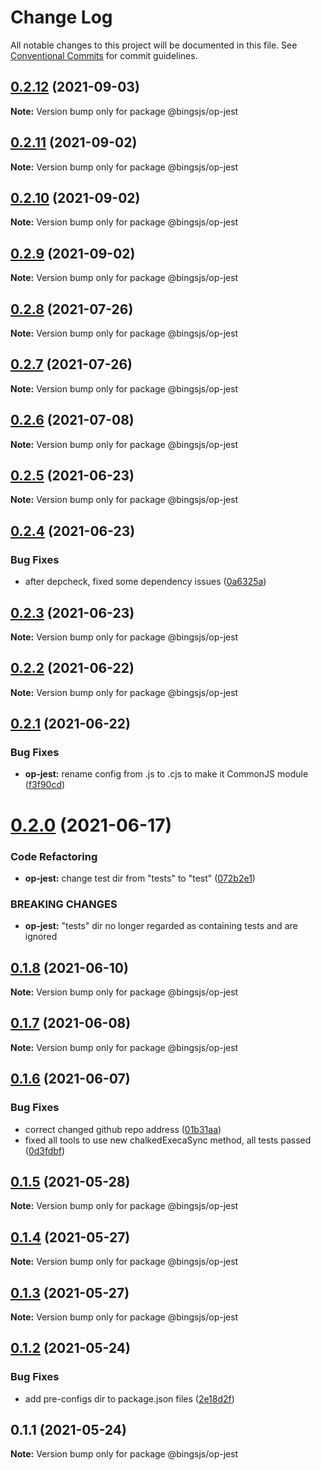 # Change Log

All notable changes to this project will be documented in this file.
See [Conventional Commits](https://conventionalcommits.org) for commit guidelines.

## [0.2.12](https://github.com/bingtimren/op-tools/compare/@bingsjs/op-jest@0.2.11...@bingsjs/op-jest@0.2.12) (2021-09-03)

**Note:** Version bump only for package @bingsjs/op-jest





## [0.2.11](https://github.com/bingtimren/op-tools/compare/@bingsjs/op-jest@0.2.10...@bingsjs/op-jest@0.2.11) (2021-09-02)

**Note:** Version bump only for package @bingsjs/op-jest





## [0.2.10](https://github.com/bingtimren/op-tools/compare/@bingsjs/op-jest@0.2.9...@bingsjs/op-jest@0.2.10) (2021-09-02)

**Note:** Version bump only for package @bingsjs/op-jest





## [0.2.9](https://github.com/bingtimren/op-tools/compare/@bingsjs/op-jest@0.2.8...@bingsjs/op-jest@0.2.9) (2021-09-02)

**Note:** Version bump only for package @bingsjs/op-jest





## [0.2.8](https://github.com/bingtimren/op-tools/compare/@bingsjs/op-jest@0.2.7...@bingsjs/op-jest@0.2.8) (2021-07-26)

**Note:** Version bump only for package @bingsjs/op-jest





## [0.2.7](https://github.com/bingtimren/op-tools/compare/@bingsjs/op-jest@0.2.6...@bingsjs/op-jest@0.2.7) (2021-07-26)

**Note:** Version bump only for package @bingsjs/op-jest





## [0.2.6](https://github.com/bingtimren/op-tools/compare/@bingsjs/op-jest@0.2.5...@bingsjs/op-jest@0.2.6) (2021-07-08)

**Note:** Version bump only for package @bingsjs/op-jest





## [0.2.5](https://github.com/bingtimren/op-tools/compare/@bingsjs/op-jest@0.2.4...@bingsjs/op-jest@0.2.5) (2021-06-23)

**Note:** Version bump only for package @bingsjs/op-jest





## [0.2.4](https://github.com/bingtimren/op-tools/compare/@bingsjs/op-jest@0.2.3...@bingsjs/op-jest@0.2.4) (2021-06-23)


### Bug Fixes

* after depcheck, fixed some dependency issues ([0a6325a](https://github.com/bingtimren/op-tools/commit/0a6325aa844ddd02159dbf540313219a84088848))





## [0.2.3](https://github.com/bingtimren/op-tools/compare/@bingsjs/op-jest@0.2.2...@bingsjs/op-jest@0.2.3) (2021-06-23)

**Note:** Version bump only for package @bingsjs/op-jest





## [0.2.2](https://github.com/bingtimren/op-tools/compare/@bingsjs/op-jest@0.2.1...@bingsjs/op-jest@0.2.2) (2021-06-22)

**Note:** Version bump only for package @bingsjs/op-jest





## [0.2.1](https://github.com/bingtimren/op-tools/compare/@bingsjs/op-jest@0.2.0...@bingsjs/op-jest@0.2.1) (2021-06-22)


### Bug Fixes

* **op-jest:** rename config from .js to .cjs to make it CommonJS module ([f3f90cd](https://github.com/bingtimren/op-tools/commit/f3f90cd8233c54c317cf51e286d23dd2b17362d2))





# [0.2.0](https://github.com/bingtimren/op-tools/compare/@bingsjs/op-jest@0.1.8...@bingsjs/op-jest@0.2.0) (2021-06-17)


### Code Refactoring

* **op-jest:** change test dir from "tests" to "test" ([072b2e1](https://github.com/bingtimren/op-tools/commit/072b2e1393e62f0d67ebb7bd4aecab74fcf4d48f))


### BREAKING CHANGES

* **op-jest:** "tests" dir no longer regarded as containing tests and are ignored





## [0.1.8](https://github.com/bingtimren/op-tools/compare/@bingsjs/op-jest@0.1.7...@bingsjs/op-jest@0.1.8) (2021-06-10)

**Note:** Version bump only for package @bingsjs/op-jest





## [0.1.7](https://github.com/bingtimren/op-tools/compare/@bingsjs/op-jest@0.1.6...@bingsjs/op-jest@0.1.7) (2021-06-08)

**Note:** Version bump only for package @bingsjs/op-jest





## [0.1.6](https://github.com/bingtimren/op-tools/compare/@bingsjs/op-jest@0.1.5...@bingsjs/op-jest@0.1.6) (2021-06-07)


### Bug Fixes

* correct changed github repo address ([01b31aa](https://github.com/bingtimren/op-tools/commit/01b31aa45ebff6257280ac30ca8d85c6c4a6ef3a))
* fixed all tools to use new chalkedExecaSync method, all tests passed ([0d3fdbf](https://github.com/bingtimren/op-tools/commit/0d3fdbfc7ed2ecdee27e9b4208e0950d5f75aa72))





## [0.1.5](https://github.com/bingtimren/op-tools/compare/@bingsjs/op-jest@0.1.4...@bingsjs/op-jest@0.1.5) (2021-05-28)

**Note:** Version bump only for package @bingsjs/op-jest





## [0.1.4](https://github.com/bingtimren/op-tools/compare/@bingsjs/op-jest@0.1.3...@bingsjs/op-jest@0.1.4) (2021-05-27)

**Note:** Version bump only for package @bingsjs/op-jest





## [0.1.3](https://github.com/bingtimren/op-tools/compare/@bingsjs/op-jest@0.1.2...@bingsjs/op-jest@0.1.3) (2021-05-27)

**Note:** Version bump only for package @bingsjs/op-jest





## [0.1.2](https://github.com/bingtimren/op-tools/compare/@bingsjs/op-jest@0.1.1...@bingsjs/op-jest@0.1.2) (2021-05-24)


### Bug Fixes

* add pre-configs dir to package.json files ([2e18d2f](https://github.com/bingtimren/op-tools/commit/2e18d2ffe03dd258249da4d40b125eb1ef56adac))





## 0.1.1 (2021-05-24)

**Note:** Version bump only for package @bingsjs/op-jest
